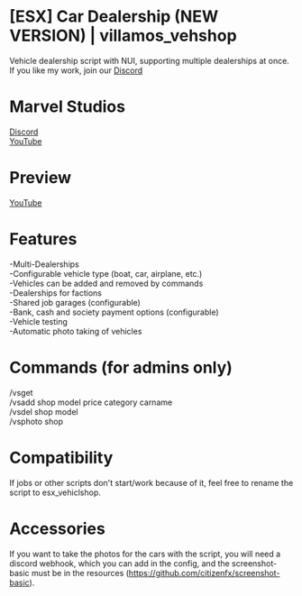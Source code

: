 # [ESX] Car Dealership (NEW VERSION) | villamos_vehshop
Vehicle dealership script with NUI, supporting multiple dealerships at once. If you like my work, join our [Discord](https://discord.gg/esnawXn5q5)
# Marvel Studios
[Discord](https://discord.gg/esnawXn5q5) <br/>
[YouTube](https://www.youtube.com/channel/UCEluDSZ6Y4fBB8OkKzcVx8A)
# Preview
[YouTube](https://youtu.be/INfQ7QGtoNo)
# Features
-Multi-Dealerships <br/>
-Configurable vehicle type (boat, car, airplane, etc.) <br/>
-Vehicles can be added and removed by commands <br/>
-Dealerships for factions <br/>
-Shared job garages (configurable) <br/>
-Bank, cash and society payment options (configurable) <br/>
-Vehicle testing <br/>
-Automatic photo taking of vehicles <br/>
# Commands (for admins only)
/vsget <br/>
/vsadd shop model price category carname <br/>
/vsdel shop model <br/>
/vsphoto shop
# Compatibility
If jobs or other scripts don't start/work because of it, feel free to rename the script to esx_vehiclshop.
# Accessories
If you want to take the photos for the cars with the script, you will need a discord webhook, which you can add in the config, and the screenshot-basic must be in the resources (https://github.com/citizenfx/screenshot-basic).
